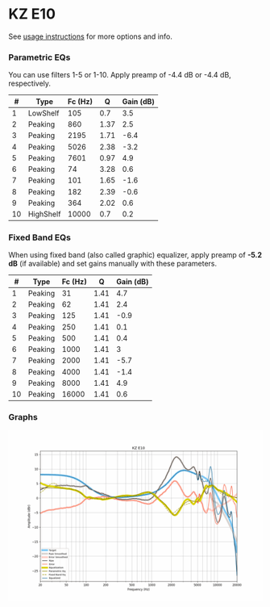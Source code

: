 # KZ E10
See [usage instructions](https://github.com/jaakkopasanen/AutoEq#usage) for more options and info.

### Parametric EQs
You can use filters 1-5 or 1-10. Apply preamp of -4.4 dB or -4.4 dB, respectively.

|   # | Type      |   Fc (Hz) |    Q |   Gain (dB) |
|-----|-----------|-----------|------|-------------|
|   1 | LowShelf  |       105 | 0.7  |         3.5 |
|   2 | Peaking   |       860 | 1.37 |         2.5 |
|   3 | Peaking   |      2195 | 1.71 |        -6.4 |
|   4 | Peaking   |      5026 | 2.38 |        -3.2 |
|   5 | Peaking   |      7601 | 0.97 |         4.9 |
|   6 | Peaking   |        74 | 3.28 |         0.6 |
|   7 | Peaking   |       101 | 1.65 |        -1.6 |
|   8 | Peaking   |       182 | 2.39 |        -0.6 |
|   9 | Peaking   |       364 | 2.02 |         0.6 |
|  10 | HighShelf |     10000 | 0.7  |         0.2 |

### Fixed Band EQs
When using fixed band (also called graphic) equalizer, apply preamp of **-5.2 dB** (if available) and set gains manually with these parameters.

|   # | Type    |   Fc (Hz) |    Q |   Gain (dB) |
|-----|---------|-----------|------|-------------|
|   1 | Peaking |        31 | 1.41 |         4.7 |
|   2 | Peaking |        62 | 1.41 |         2.4 |
|   3 | Peaking |       125 | 1.41 |        -0.9 |
|   4 | Peaking |       250 | 1.41 |         0.1 |
|   5 | Peaking |       500 | 1.41 |         0.4 |
|   6 | Peaking |      1000 | 1.41 |         3   |
|   7 | Peaking |      2000 | 1.41 |        -5.7 |
|   8 | Peaking |      4000 | 1.41 |        -1.4 |
|   9 | Peaking |      8000 | 1.41 |         4.9 |
|  10 | Peaking |     16000 | 1.41 |         0.6 |

### Graphs
![](./KZ%20E10.png)

